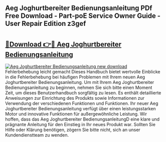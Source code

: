 ## Aeg Joghurtbereiter Bedienungsanleitung PDf Free Download - Part-poE Service Owner Guide - User Repair Edition z3gef

# <h2><a href="http://df5d9wa.blite.top/?on=Aeg+Joghurtbereiter+Bedienungsanleitung">🔗Download 👉🔴 Aeg Joghurtbereiter Bedienungsanleitung</a></h2>

[![Aeg Joghurtbereiter Bedienungsanleitung new download](https://i.imgur.com/lujVjoI.png)](http://df5d9wa.blite.top/?on=Aeg+Joghurtbereiter+Bedienungsanleitung)
Fehlerbehebung leicht gemacht Dieses Handbuch bietet wertvolle Einblicke in die Fehlerbehebung bei häufigen Problemen mit Ihrem neuen Aeg Joghurtbereiter Bedienungsanleitung. Um mit Ihrem Aeg Joghurtbereiter Bedienungsanleitung zu beginnen, nehmen Sie sich bitte einen Moment Zeit, um dieses Benutzerhandbuch sorgfältig zu lesen. Es enthält detaillierte Anweisungen zur Einrichtung des Produkts sowie Informationen zur Verwendung der verschiedenen Funktionen und Funktionen. Ihr neuer Aeg Joghurtbereiter Bedienungsanleitung verfügt über einen leistungsstarken Motor und innovative Funktionen für außergewöhnliche Leistung. Wir hoffen, dass das Aeg Joghurtbereiter BedienungsanleitungD eine klare und prägnante Anleitung für den Einstieg in Ihr neues Produkt war. Sollten Sie Hilfe oder Klärung benötigen, zögern Sie bitte nicht, sich an unser Kundendienstteam zu wenden.
